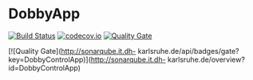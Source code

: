 # DobbyApp


[![Build Status](https://circleci.com/gh/MarieKristin/DobbyApp/tree/master.svg?style=shield&circle-token=:circle-token)](https://circleci.com/gh/MarieKristin/DobbyApp) [![codecov.io](https://codecov.io/github/MarieKristin/DobbyApp/coverage.svg?branch=master)](https://codecov.io/gh/MarieKristin/DobbyApp/branch/master) [![Quality Gate](http://sonarqube.it.dhkarlsruhe.de/api/badges/gate?key=DobbyControlApp)](http://sonarqube.it.dhkarlsruhe.de/overview?id=DobbyControlApp)


[![Quality Gate](http://sonarqube.it.dh-
karlsruhe.de/api/badges/gate?key=DobbyControlApp)](http://sonarqube.it.dh-
karlsruhe.de/overview?id=DobbyControlApp)

